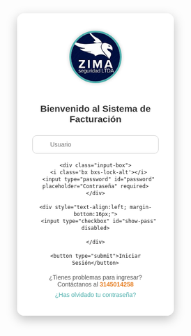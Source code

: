 <!DOCTYPE html>
<html lang="es">
<head>
<meta charset="UTF-8">
<meta name="viewport" content="width=device-width, initial-scale=1.0">
<title>Login Sistema POS</title>

<!-- Google Fonts & Boxicons -->
<link href="https://fonts.googleapis.com/css2?family=Poppins:wght@400;600&display=swap" rel="stylesheet">
<link href="https://unpkg.com/boxicons@2.1.4/css/boxicons.min.css" rel="stylesheet">

<style>
  * {margin:0; padding:0; box-sizing:border-box; font-family: 'Poppins', sans-serif;}

  body, html { height: 100%; }

  body {
    background: url('IMG/oiu.png') no-repeat center center fixed;
    background-size: cover;
    display: flex;
    justify-content: center;
    align-items: center;
  }

  .login-box {
    background-color: rgba(255, 255, 255, 0.95);
    padding: 40px 35px;
    border-radius: 16px;
    width: 360px;
    box-shadow: 0 8px 25px rgba(0,0,0,0.25);
    text-align: center;
    animation: fadeIn 0.8s ease;
  }

  @keyframes fadeIn {
    from {opacity: 0; transform: translateY(-10px);}
    to {opacity: 1; transform: translateY(0);}
  }

  .login-box img {
    width: 120px;
    height: 120px;
    border-radius: 50%;
    object-fit: cover;
    border: 4px solid #4cafac;
    margin-bottom: 15px;
    box-shadow: 0 0 8px rgba(0,0,0,0.2);
  }

  .login-box h2 {
    margin-bottom: 25px;
    font-size: 21px;
    color: #333;
    font-weight: 600;
  }

  .input-box {
    position: relative;
    margin-bottom: 18px;
  }

  .input-box input {
    width: 100%;
    padding: 12px 40px 12px 40px;
    border: 1px solid #ccc;
    border-radius: 10px;
    outline: none;
    font-size: 14px;
  }

  .input-box i {
    position: absolute;
    left: 12px;
    top: 50%;
    transform: translateY(-50%);
    color: #888;
    font-size: 20px;
  }

  .login-box button {
    width: 100%;
    padding: 12px;
    background: linear-gradient(135deg, #4cafac, #3a9b99);
    border: none;
    color: white;
    font-size: 16px;
    font-weight: 600;
    border-radius: 8px;
    cursor: pointer;
    transition: all 0.3s ease;
  }

  .login-box button:hover {
    transform: scale(1.03);
    background: linear-gradient(135deg, #3a9b99, #4cafac);
  }

  .support {
    margin-top: 18px;
    font-size: 14px;
    color: #555;
  }

  .support span {
    color: #e67e22;
    font-weight: bold;
  }

  a {
    display: inline-block;
    margin-top: 8px;
    color: #4cafac;
    text-decoration: none;
    font-size: 14px;
  }

  a:hover {
    text-decoration: underline;
  }

  /* ===== Modal de carga elegante ===== */
  .modal-carga {
    display: none;
    position: fixed;
    inset: 0;
    background: rgba(141, 99, 7, 0.88);
    backdrop-filter: blur(8px);
    justify-content: center;
    align-items: center;
    flex-direction: column;
    z-index: 9999;
  }

  .modal-carga img {
    width: 120px;
    margin-bottom: 25px;
    animation: fadeInLogo 1s ease forwards;
  }

  @keyframes fadeInLogo {
    from {opacity: 0; transform: scale(0.8);}
    to {opacity: 1; transform: scale(1);}
  }

  .loader {
    width: 70px;
    height: 70px;
    border: 6px solid #091b6b;
    border-top: 6px solid #4cafac;
    border-radius: 50%;
    animation: girar 1s linear infinite;
  }

  @keyframes girar {
    to {transform: rotate(360deg);}
  }

  .modal-carga p {
    margin-top: 18px;
    color: #333;
    font-size: 16px;
    font-weight: 600;
    animation: texto 1.5s ease infinite alternate;
  }

  @keyframes texto {
    from {opacity: 0.5;}
    to {opacity: 1;}
  }

</style>
</head>
<body>

<!-- Modal de carga con logo de ZIMA -->
<div class="modal-carga" id="modalCarga">
  <img src="IMG/OIP.jpeg" alt="Logo ZIMA">
  <div class="loader"></div>
  <p>Cargando sistema...</p>
</div>

<div class="login-box">
  <img src="IMG/OIP.jpeg" alt="Perfil Peaje Fragua">
  <h2>Bienvenido al Sistema de Facturación</h2>

  <form onsubmit="return validarLogin(event)">
    <div class="input-box">
      <i class='bx bxs-user'></i>
      <input type="text" id="usuario" placeholder="Usuario" required>
    </div>

    <div class="input-box">
      <i class='bx bxs-lock-alt'></i>
      <input type="password" id="password" placeholder="Contraseña" required>
    </div>

    <div style="text-align:left; margin-bottom:16px;">
      <input type="checkbox" id="show-pass" disabled>
      
    </div>

    <button type="submit">Iniciar Sesión</button>
  </form>

  <div class="support">
    ¿Tienes problemas para ingresar? Contáctanos al <span>3145014258</span>
  </div>
  <a href="#">¿Has olvidado tu contraseña?</a>
</div>

<script>
function validarLogin(event) {
  event.preventDefault();
  const user = document.getElementById('usuario').value.trim();
  const pass = document.getElementById('password').value.trim();

  if (user === "Peaje Fragua" && pass === "Administrador") {
    // Mostrar modal de carga
    const modal = document.getElementById('modalCarga');
    modal.style.display = 'flex';

    // Redirigir después de un breve retraso
    setTimeout(() => {
      window.location.href = "home.html";
    }, 2500);
  } else {
    alert("❌ Credenciales incorrectas. Intente de nuevo.");
  }
}
</script>

</body>
</html>

